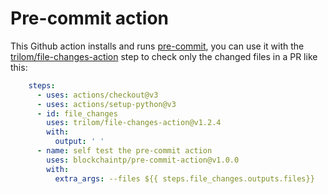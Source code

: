 # Pre-commit action

This Github action installs and runs [pre-commit](https://pre-commit.com/),
you can use it with the [trilom/file-changes-action](https://github.com/trilom/file-changes-action)
step to check only the changed files in a PR like this:

```yaml
    steps:
      - uses: actions/checkout@v3
      - uses: actions/setup-python@v3
      - id: file_changes
        uses: trilom/file-changes-action@v1.2.4
        with:
          output: ' '
      - name: self test the pre-commit action
        uses: blockchaintp/pre-commit-action@v1.0.0
        with:
          extra_args: --files ${{ steps.file_changes.outputs.files}}
```

